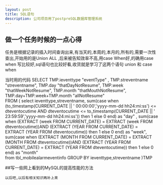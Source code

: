 ```yaml
---
layout: post
title: SQL语句
description: 公司项目用了postpreSQL数据库管理系统
---
```


## 做一个任务时候的一点心得

任务是根据记录的插入时间查询出来,有当天的,本周的,本月的,所有的,需要一次性查出,开始用的是Union ALL ,后来被告知效率不高,用case When好,的确用case when 写比较好,sql语句也比较好看,收货就是学习了这两个语句 union 和 case when

当时用的代码
			SELECT 
				TMP.ieventtype  "eventType" ,
				TMP.streventname "streventname",
				TMP.day  "thatDayNotResume",
				TMP.week "thatWeekNotResume",
				TMP.month "thatMouthNotResume",
				TMP.day+TMP.week+TMP.month "allNotResume"	
			FROM (
				select ieventtype,streventname,
				sum(case when (to_timestamp(CURRENT_DATE || ' 00:00:00','yyyy-mm-dd hh24:mi:ss') <= dteventocutime AND dteventocutime <= to_timestamp(CURRENT_DATE || ' 23:59:59','yyyy-mm-dd hh24:mi:ss')) then 1 else 0 end) as "day" ,
				sum(case when (EXTRACT (week FROM CURRENT_DATE) = EXTRACT (week FROM dteventocutime))AND (EXTRACT (YEAR FROM CURRENT_DATE) = EXTRACT (YEAR FROM dteventocutime)) then 1 else 0 end) as "week",
																																																														sum(case when (EXTRACT (MONTH FROM CURRENT_DATE) = EXTRACT (MONTH FROM dteventocutime))AND (EXTRACT (YEAR FROM CURRENT_DATE) = EXTRACT (YEAR FROM dteventocutime)) then 1 else 0 end) as "month"  
				from tbl_mobilealarmeventinfo
																																																														GROUP BY 	ieventtype,streventname	
																																																														)TMP
																																																														
##写一些网上看到的MySQL的提高性能的方法
~~~ 嗨呀,忘了,微博上找不到那个连接了....
以后吧,以后有相关知识再补上来
